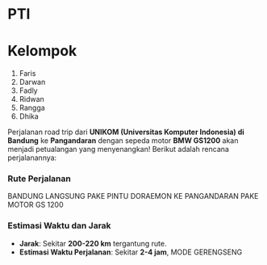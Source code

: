 # PTI

# Kelompok
1. Faris
2. Darwan
3. Fadly
4. Ridwan
5. Rangga
6. Dhika

Perjalanan road trip dari **UNIKOM (Universitas Komputer Indonesia) di Bandung** ke **Pangandaran** dengan sepeda motor **BMW GS1200** akan menjadi petualangan yang menyenangkan! Berikut adalah rencana perjalanannya:

### Rute Perjalanan
BANDUNG LANGSUNG PAKE PINTU DORAEMON KE PANGANDARAN PAKE MOTOR GS 1200

### Estimasi Waktu dan Jarak

- **Jarak**: Sekitar **200-220 km** tergantung rute.
- **Estimasi Waktu Perjalanan**: Sekitar **2-4 jam**, MODE GERENGSENG
